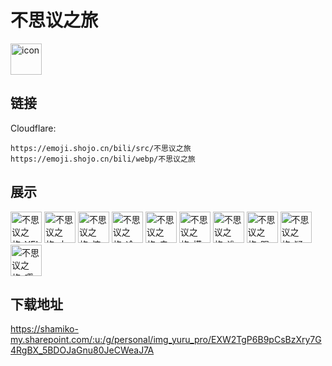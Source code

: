 # 不思议之旅
<img src="https://emoji.shojo.cn/bili/src/不思议之旅/icon.png" width="50" height="50" alt="icon">

## 链接
Cloudflare:
```
https://emoji.shojo.cn/bili/src/不思议之旅
https://emoji.shojo.cn/bili/webp/不思议之旅
```
## 展示
<img src="https://emoji.shojo.cn/bili/src/不思议之旅/不思议之旅-YE!.png" width="50" height="50" alt="不思议之旅-YE!">
<img src="https://emoji.shojo.cn/bili/src/不思议之旅/不思议之旅-大笑.png" width="50" height="50" alt="不思议之旅-大笑">
<img src="https://emoji.shojo.cn/bili/src/不思议之旅/不思议之旅-惊吓兔.png" width="50" height="50" alt="不思议之旅-惊吓兔">
<img src="https://emoji.shojo.cn/bili/src/不思议之旅/不思议之旅-冷漠.png" width="50" height="50" alt="不思议之旅-冷漠">
<img src="https://emoji.shojo.cn/bili/src/不思议之旅/不思议之旅-卖萌.png" width="50" height="50" alt="不思议之旅-卖萌">
<img src="https://emoji.shojo.cn/bili/src/不思议之旅/不思议之旅-摸鱼猫.png" width="50" height="50" alt="不思议之旅-摸鱼猫">
<img src="https://emoji.shojo.cn/bili/src/不思议之旅/不思议之旅-谁也不爱.png" width="50" height="50" alt="不思议之旅-谁也不爱">
<img src="https://emoji.shojo.cn/bili/src/不思议之旅/不思议之旅-踢石子.png" width="50" height="50" alt="不思议之旅-踢石子">
<img src="https://emoji.shojo.cn/bili/src/不思议之旅/不思议之旅-疑问.png" width="50" height="50" alt="不思议之旅-疑问">
<img src="https://emoji.shojo.cn/bili/src/不思议之旅/不思议之旅-嘤嘤嘤.png" width="50" height="50" alt="不思议之旅-嘤嘤嘤">

## 下载地址

https://shamiko-my.sharepoint.com/:u:/g/personal/img_yuru_pro/EXW2TgP6B9pCsBzXry7G4RgBX_5BDOJaGnu80JeCWeaJ7A
